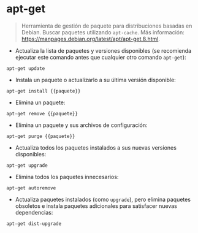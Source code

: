 # apt-get

> Herramienta de gestión de paquete para distribuciones basadas en Debian.
> Buscar paquetes utilizando `apt-cache`.
> Más información: <https://manpages.debian.org/latest/apt/apt-get.8.html>.

- Actualiza la lista de paquetes y versiones disponibles (se recomienda ejecutar este comando antes que cualquier otro comando `apt-get`):

`apt-get update`

- Instala un paquete o actualizarlo a su última versión disponible:

`apt-get install {{paquete}}`

- Elimina un paquete:

`apt-get remove {{paquete}}`

- Elimina un paquete y sus archivos de configuración:

`apt-get purge {{paquete}}`

- Actualiza todos los paquetes instalados a sus nuevas versiones disponibles:

`apt-get upgrade`

- Elimina todos los paquetes innecesarios:

`apt-get autoremove`

- Actualiza paquetes instalados (como `upgrade`), pero elimina paquetes obsoletos e instala paquetes adicionales para satisfacer nuevas dependencias:

`apt-get dist-upgrade`
